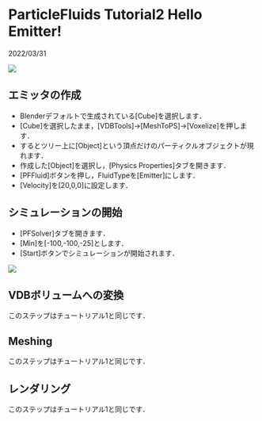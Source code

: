 # ParticleFluids Tutorial2 Hello Emitter!

2022/03/31 

[![](https://img.youtube.com/vi/h-SRY6_-rgA/0.jpg)](https://www.youtube.com/watch?v=h-SRY6_-rgA)

## エミッタの作成

- Blenderデフォルトで生成されている[Cube]を選択します．
- [Cube]を選択したまま，[VDBTools]->[MeshToPS]->[Voxelize]を押します．
- するとツリー上に[Object]という頂点だけのパーティクルオブジェクトが現れます．
- 作成した[Object]を選択し，[Physics Properties]タブを開きます．
- [PFFluid]ボタンを押し，FluidTypeを[Emitter]にします．
- [Velocity]を[20,0,0]に設定します．

## シミュレーションの開始
- [PFSolver]タブを開きます．
- [Min]を[-100,-100,-25]とします．
- [Start]ボタンでシミュレーションが開始されます．

[![](https://img.youtube.com/vi/ys8AKVoJh2Q/0.jpg)](https://www.youtube.com/watch?v=ys8AKVoJh2Q)

## VDBボリュームへの変換
このステップはチュートリアル1と同じです．

## Meshing
このステップはチュートリアル1と同じです．

## レンダリング
このステップはチュートリアル1と同じです．

